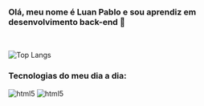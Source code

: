 ### Olá, meu nome é Luan Pablo e sou aprendiz em desenvolvimento back-end 🚀
<br>

![Top Langs](https://github-readme-stats.vercel.app/api/top-langs/?username=luanpabloj&layout=compact&theme=dark)


### Tecnologias do meu dia a dia:

<div style="display: inline_block">

<img aling="center" alt="html5" src="https://img.shields.io/badge/C%23-239120?style=for-the-badge&logo=c-sharp&logoColor=white">
<img aling="center" alt="html5" src="https://img.shields.io/badge/Java-ED8B00?style=for-the-badge&logo=openjdk&logoColor=white">

</div>
